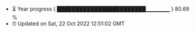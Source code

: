 - ⏳ Year progress { ████████████████████████▁▁▁▁▁▁ } 80.69 %
- ⏰ Updated on Sat, 22 Oct 2022 12:51:02 GMT

